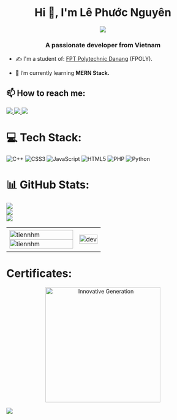 <h1 align="center">Hi 👋, I'm Lê Phước Nguyên</h1>

<p align="center"><img src="https://img.icons8.com/color/48/000000/vietnam-circular.png"/></p>
<h3 align="center">A passionate developer from Vietnam </h3>


- ✍ I'm a student of: [FPT Polytechnic Danang](https://caodang.fpt.edu.vn/) (FPOLY).

- 🌱 I’m currently learning **MERN Stack.**


## 📫 How to reach me:


  </a>
  <a href="https://www.facebook.com/nguyenlp04" alt="Facebook">
    <img src="https://img.icons8.com/fluent/48/000000/facebook-new.png" target="_blank" />
  </a> 
  <a href="https://github.com/nguyenlp04" alt="Github">
    <img src="https://img.icons8.com/fluent/48/000000/github.png"/>
  </a> 
  <a href="lphuonguye.ecn.2182004@gmail.com" alt="Email">
    <img src="https://img.icons8.com/fluent/48/000000/mailing.png"/>
  </a>
</p>

# 💻 Tech Stack:
![C++](https://img.shields.io/badge/c++-%2300599C.svg?style=for-the-badge&logo=c%2B%2B&logoColor=white) ![CSS3](https://img.shields.io/badge/css3-%231572B6.svg?style=for-the-badge&logo=css3&logoColor=white) ![JavaScript](https://img.shields.io/badge/javascript-%23323330.svg?style=for-the-badge&logo=javascript&logoColor=%23F7DF1E) ![HTML5](https://img.shields.io/badge/html5-%23E34F26.svg?style=for-the-badge&logo=html5&logoColor=white) ![PHP](https://img.shields.io/badge/php-%23777BB4.svg?style=for-the-badge&logo=php&logoColor=white) ![Python](https://img.shields.io/badge/python-3670A0?style=for-the-badge&logo=python&logoColor=ffdd54)
# 📊 GitHub Stats:
![](https://github-readme-stats.vercel.app/api?username=nguyenlp04&theme=dark&hide_border=false&include_all_commits=true&count_private=true)<br/>
![](https://github-readme-streak-stats.herokuapp.com/?user=nguyenlp04&theme=dark&hide_border=false)<br/>
![](https://github-readme-stats.vercel.app/api/top-langs/?username=nguyenlp04&theme=dark&hide_border=false&include_all_commits=true&count_private=true&layout=compact)

<table style="width:100%;">
  <tr>
    <td>
      <img src="https://github-readme-stats.vercel.app/api/top-langs/?username=nguyenlp04&bg_color=FFFFFF00&text_color=179fa3&layout=compact&hide=CSS&langs_count=10&custom_title=Top%20ngôn%20ngữ%20được%20dùng" alt="tiennhm" width="100%"/>
      <img src="https://github-readme-stats.vercel.app/api?username=nguyenlp04&bg_color=FFFFFF00&text_color=179fa3&show_icons=true&count_private=true&include_all_commits=true&custom_title=Hoạt%20động%20trên%20Github" alt="tiennhm" width="100%"/>
    </td>
    <td>
      <p align="center"> 
        <img src="https://cdn.dribbble.com/users/1059583/screenshots/4171367/coding-freak.gif" alt="dev" width="100%"/>
      </p>
    </td>
  </tr>
</table>

# Certificates:
<p align="center">
  <a href="https://i.imgur.com/WZ1qpfb.png">
    <img alt="Innovative Generation" title="Innovative Generation" src="https://i.imgur.com/WZ1qpfb.png" width="300px" />
  </a>
</p>



[![](https://visitcount.itsvg.in/api?id=nguyenlp04&icon=2&color=1)](https://visitcount.itsvg.in)

<!-- Proudly created with GPRM ( https://gprm.itsvg.in ) -->
